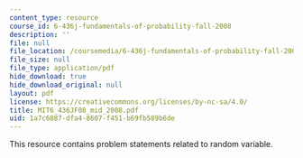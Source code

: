 ```yaml
---
content_type: resource
course_id: 6-436j-fundamentals-of-probability-fall-2008
description: ''
file: null
file_location: /coursemedia/6-436j-fundamentals-of-probability-fall-2008/1a7c6887dfa48607f451b69fb589b6de_MIT6_436JF08_mid_2008.pdf
file_size: null
file_type: application/pdf
hide_download: true
hide_download_original: null
layout: pdf
license: https://creativecommons.org/licenses/by-nc-sa/4.0/
title: MIT6_436JF08_mid_2008.pdf
uid: 1a7c6887-dfa4-8607-f451-b69fb589b6de
---
```

This resource contains problem statements related to random variable.